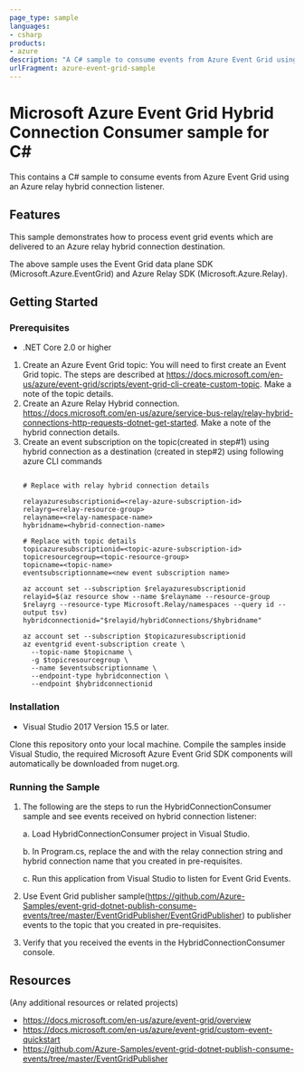```yaml
---
page_type: sample
languages:
- csharp
products:
- azure
description: "A C# sample to consume events from Azure Event Grid using an Azure relay hybrid connection listener."
urlFragment: azure-event-grid-sample
---
```


# Microsoft Azure Event Grid Hybrid Connection Consumer sample for C#

This contains a C# sample to consume events from Azure Event Grid using an Azure relay hybrid connection listener.

## Features

This sample demonstrates how to process event grid events which are delivered to an Azure relay hybrid connection destination.

The above sample uses the Event Grid data plane SDK (Microsoft.Azure.EventGrid) and Azure Relay SDK (Microsoft.Azure.Relay).

## Getting Started

### Prerequisites

- .NET Core 2.0 or higher
 1. Create an Azure Event Grid topic: You will need to first create an Event Grid topic. The steps are described at https://docs.microsoft.com/en-us/azure/event-grid/scripts/event-grid-cli-create-custom-topic. Make a note of the topic details. 
 2. Create an Azure Relay Hybrid connection. https://docs.microsoft.com/en-us/azure/service-bus-relay/relay-hybrid-connections-http-requests-dotnet-get-started. Make a note of the hybrid connection details. 
 3. Create an event subscription on the topic(created in step#1) using hybrid connection as a destination (created in step#2) using following azure CLI commands 
    ```azurecli-interactive

    # Replace with relay hybrid connection details

    relayazuresubscriptionid=<relay-azure-subscription-id>
    relayrg=<relay-resource-group>
    relayname=<relay-namespace-name>
    hybridname=<hybrid-connection-name>

    # Replace with topic details
    topicazuresubscriptionid=<topic-azure-subscription-id>
    topicresourcegroup=<topic-resource-group>
    topicname=<topic-name>
    eventsubscriptionname=<new event subscription name>
    
    az account set --subscription $relayazuresubscriptionid
    relayid=$(az resource show --name $relayname --resource-group $relayrg --resource-type Microsoft.Relay/namespaces --query id --output tsv)
    hybridconnectionid="$relayid/hybridConnections/$hybridname"

    az account set --subscription $topicazuresubscriptionid
    az eventgrid event-subscription create \
      --topic-name $topicname \
      -g $topicresourcegroup \
      --name $eventsubscriptionname \
      --endpoint-type hybridconnection \
      --endpoint $hybridconnectionid

### Installation

- Visual Studio 2017 Version 15.5 or later.

 Clone this repository onto your local machine. Compile the samples inside Visual Studio, the required Microsoft Azure Event Grid SDK components will automatically be downloaded from nuget.org.

 ### Running the Sample

 1. The following are the steps to run the HybridConnectionConsumer sample and see events received on hybrid connection listener:

    a. Load HybridConnectionConsumer project in Visual Studio.

    b. In Program.cs, replace the <relayConnectionString> and <hybridConnectionName> with the relay connection string and hybrid connection name that you created in pre-requisites.

    c. Run this application from Visual Studio to listen for Event Grid Events.

2. Use Event Grid publisher sample(https://github.com/Azure-Samples/event-grid-dotnet-publish-consume-events/tree/master/EventGridPublisher/EventGridPublisher) to publisher events to the topic that you created in pre-requisites.

3. Verify that you received the events in the HybridConnectionConsumer console.
 
## Resources

(Any additional resources or related projects)

- https://docs.microsoft.com/en-us/azure/event-grid/overview
- https://docs.microsoft.com/en-us/azure/event-grid/custom-event-quickstart
- https://github.com/Azure-Samples/event-grid-dotnet-publish-consume-events/tree/master/EventGridPublisher
